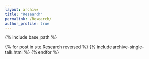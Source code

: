 ```yaml
---
layout: archive
title: "Research"
permalink: /Research/
author_profile: true
---
```


{% include base_path %}

{% for post in site.Research reversed %}
  {% include archive-single-talk.html %}
{% endfor %}

<!-- 加reversed进行反序 -->